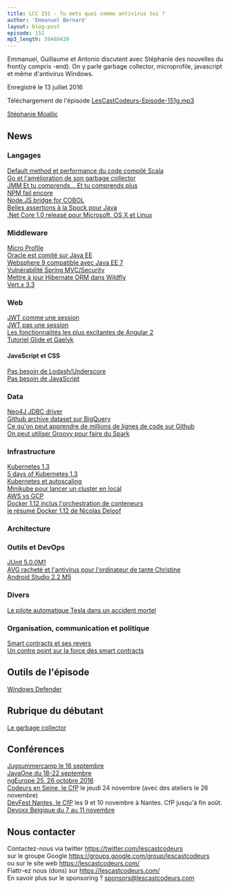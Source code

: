 ```yaml
---
title: LCC 151 - Tu mets quoi comme antivirus toi ?
author: 'Emmanuel Bernard'
layout: blog-post
episode: 151
mp3_length: 59489420
---
```

Emmanuel, Guillaume et Antonio discutent avec Stéphanie des nouvelles du front(y compris -end).
On y parle garbage collector, microprofile, javascript et même d'antivirus Windows.

Enregistré le 13 juillet 2016

Téléchargement de l'épisode [LesCastCodeurs-Episode-151g.mp3](http://traffic.libsyn.com/lescastcodeurs/LesCastCodeurs-Episode-151.mp3)

[Stéphanie Moallic](https://twitter.com/steffy_29)  

##  News

### Langages

[Default method et performance du code compilé Scala](http://www.scala-lang.org/blog/2016/07/08/trait-method-performance.html)  
[Go et l'amélioration de son garbage collector](http://bit.ly/29lTTyK)  
[JMM Et tu comprends... Et tu comprends plus](http://shipilev.net/blog/2016/close-encounters-of-jmm-kind/)  
[NPM fail encore](https://github.com/npm/npm/issues/13284)  
[Node.JS bridge for COBOL](https://github.com/IonicaBizau/node.cobol)  
[Belles assertions à la Spock pour Java](https://github.com/jkschneider/java-power-assert)  
[.Net Core 1.0 releasé pour Microsoft, OS X et Linux](https://blogs.msdn.microsoft.com/dotnet/2016/06/27/announcing-net-core-1-0/)  

### Middleware

[Micro Profile](http://microprofile.io/)  
[Oracle est comité sur Java EE](http://www.theregister.co.uk/2016/07/07/oracle_java_ee_8/?mt=1467883387681)  
[Websphere 9 compatible avec Java EE 7](http://www.oracle.com/technetwork/java/javaee/overview/compatibility-jsp-136984.html)  
[Vulnérabilité Spring MVC/Security](http://pivotal.io/security/cve-2016-5007)  
[Mettre à jour Hibernate ORM dans Wildfly](http://in.relation.to/2016/07/07/updating-hibernate-orm-in-wildfly/)  
[Vert.x 3.3](https://www.linkedin.com/pulse/vertx-330-released-julien-viet)  

###  Web

[JWT comme une session](https://float-middle.com/json-web-tokens-jwt-vs-sessions/)  
[JWT pas une session](http://cryto.net/~joepie91/blog/2016/06/13/stop-using-jwt-for-sessions/)  
[Les fonctionnalités les plus excitantes de Angular 2](http://teropa.info/blog/2016/05/19/things-that-excite-me-about-angular-2.html)  
[Tutoriel Glide et Gaelyk](http://glaforge.appspot.com/article/getting-started-with-glide-and-gaelyk-on-google-app-engine)  

#### JavaScript et CSS

[Pas besoin de Lodash/Underscore](https://github.com/cht8687/You-Dont-Need-Lodash-Underscore)  
[Pas besoin de JavaScript](https://github.com/NamPNQ/You-Dont-Need-Javascript)  

### Data

[Neo4J JDBC driver](https://neo4j.com/blog/official-neo4j-jdbc-driver-3-0/)  
[Github archive dataset sur BigQuery](https://cloudplatform.googleblog.com/2016/06/GitHub-on-BigQuery-analyze-all-the-open-source-code.html)  
[Ce qu'on peut apprendre de millions de lignes de code sur Github](http://glaforge.appspot.com/article/what-can-we-learn-from-million-lines-of-groovy-code-on-github)  
[On peut utiliser Groovy pour faire du Spark](http://glaforge.appspot.com/article/tale-of-a-groovy-spark-in-the-cloud)  

### Infrastructure

[Kubernetes 1.3](http://thenewstack.io/kubernetes-1-3-supports-stateful-applications-federated-clusters/)  
[5 days of Kubernetes 1.3](http://blog.kubernetes.io/2016/07/five-days-of-kubernetes-1.3.html)  
[Kubernetes et autoscaling](http://blog.kubernetes.io/2016/07/autoscaling-in-kubernetes.html)  
[Minikube pour lancer un cluster en local](http://blog.kubernetes.io/2016/07/minikube-easily-run-kubernetes-locally.html)  
[AWS vs GCP](https://thehftguy.wordpress.com/2016/06/15/gce-vs-aws-in-2016-why-you-should-never-use-amazon/)  
[Docker 1.12 inclus l'orchestration de conteneurs](https://platform9.com/blog/docker-playbook/)  
[le résumé Docker 1.12 de Nicolas Deloof](http://blog.loof.fr/2016/06/dockercon-quand-docker-swarm-laisse-la.html?m=1)  

### Architecture

###  Outils et DevOps

[JUnit 5.0.0M1](http://www.swiftmind.com/de/2016/07/07/junit-5-0-0-m1-released/)  
[AVG racheté et l'antivirus pour l'ordinateur de tante Christine](http://www.techmeme.com/160707/p1#a160707p1)  
[Android Studio 2.2 M5](https://sites.google.com/a/android.com/tools/recent/androidstudio22preview5available)  

### Divers

[Le pilote automatique Tesla dans un accident mortel](http://bit.ly/29uNS4F)  

### Organisation, communication et politique

[Smart contracts et ses revers](http://hackingdistributed.com/2016/06/17/thoughts-on-the-dao-hack/)  
[Un contre point sur la force des smart contracts](https://blog.p2pfoundation.net/ethereumdao-hack-proves-better-banks/2016/06/18)  

##  Outils de l'épisode

[Windows Defender](https://en.wikipedia.org/wiki/Windows_Defender)  

## Rubrique du débutant

[Le garbage collector](http://bit.ly/1LUTMMv)  

## Conférences

[Jugsummercamp le 16 septembre](http://www.jugsummercamp.org)  
[JavaOne du 18-22 septembre](https://www.oracle.com/javaone/index.html)  
[ngEurope 25, 26 octobre 2016](https://t.co/UblCejtVtR)  
[Codeurs en Seine, le CfP](https://www.papercall.io/ces-2016) le jeudi 24 novembre (avec des ateliers le 26 novembre)  
[DevFest Nantes, le CfP](https://cfp.gdgnantes.com/) les 9 et 10 novembre à Nantes. CfP jusqu'à fin août.  
[Devoxx Belgique du 7 au 11 novembre](https://devoxx.be)  

## Nous contacter

Contactez-nous via twitter <https://twitter.com/lescastcodeurs>  
sur le groupe Google <https://groups.google.com/group/lescastcodeurs>  
ou sur le site web <https://lescastcodeurs.com/>  
Flattr-ez nous (dons) sur <https://lescastcodeurs.com/>  
En savoir plus sur le sponsoring ? [sponsors@lescastcodeurs.com](mailto:sponsors@lescastcodeurs.com)  
